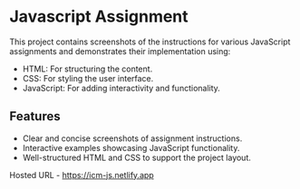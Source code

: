 # Javascript Assignment
This project contains screenshots of the instructions for various JavaScript assignments and demonstrates their implementation using:
- HTML: For structuring the content.
- CSS: For styling the user interface.
- JavaScript: For adding interactivity and functionality.


## Features
- Clear and concise screenshots of assignment instructions.
- Interactive examples showcasing JavaScript functionality.
- Well-structured HTML and CSS to support the project layout.

Hosted URL - https://icm-js.netlify.app
